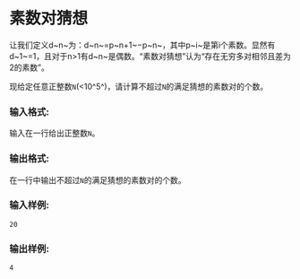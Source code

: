 # 素数对猜想
让我们定义d~n~为：d~n~=p~n+1~−p~n~，其中p~i~是第i个素数。显然有d~1~=1，且对于n>1有d~n~是偶数。“素数对猜想”认为“存在无穷多对相邻且差为2的素数”。

现给定任意正整数`N`(<10^5^)，请计算不超过`N`的满足猜想的素数对的个数。

### 输入格式:
输入在一行给出正整数`N`。

### 输出格式:
在一行中输出不超过`N`的满足猜想的素数对的个数。

### 输入样例:
```
20
```
### 输出样例:
```
4
```